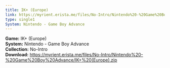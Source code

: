 ```yaml
---
title: IK+ (Europe)
link: https://myrient.erista.me/files/No-Intro/Nintendo%20-%20Game%20Boy%20Advance/IK+%20(Europe).zip
type: single1
System: Nintendo - Game Boy Advance
---
```

<b>Game:</b> IK+ (Europe)<br>
<b>System:</b> Nintendo - Game Boy Advance<br>
<b>Collection:</b> No-Intro<br>
<b>Download:</b> https://myrient.erista.me/files/No-Intro/Nintendo%20-%20Game%20Boy%20Advance/IK+%20(Europe).zip
